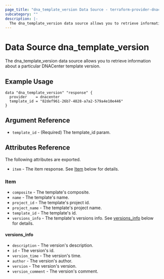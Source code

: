 ```yaml
---
page_title: "dna_template_version Data Source - terraform-provider-dnacenter"
subcategory: ""
description: |-
  The dna_template_version data source allows you to retrieve information about a particular DNACenter template version.
---
```


# Data Source dna_template_version

The dna_template_version data source allows you to retrieve information about a particular DNACenter template version.

## Example Usage

```hcl
data "dna_template_version" "response" {
  provider    = dnacenter
  template_id = "82def961-26b7-4828-a7a2-579a4e10e446"
}
```

## Argument Reference

- `template_id` - (Required) The template_id param.

## Attributes Reference

The following attributes are exported.

- `item` - The item response. See [Item](#item) below for details.

### Item

- `composite` - The template's composite.
- `name` - The template's name.
- `project_id` - The template's project id.
- `project_name` - The template's project name.
- `template_id` - The template's id.
- `versions_info` - The template's versions info. See [versions_info](#versions_info) below for details.

#### versions_info

- `description` - The version's description.
- `id` - The version's id.
- `version_time` - The version's time.
- `author` - The version's author.
- `version` - The version's version.
- `version_comment` - The version's comment.
